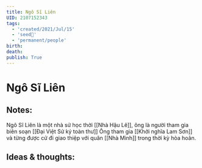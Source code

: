 ```yaml
---
title: Ngô Sĩ Liên
UID: 2107152343
tags:
  - 'created/2021/Jul/15'
  - 'seed🥜'
  - 'permanent/people'
birth: 
death: 
publish: True
---
```

# Ngô Sĩ Liên

## Notes:
Ngô Sĩ Liên là một nhà sử học thời [[Nhà Hậu Lê]], ông là người tham gia biên soạn [[Đại Việt Sử ký toàn thư]]
Ông tham gia [[Khởi nghĩa Lam Sơn]] và từng được cử đi giao thiệp với quân [[Nhà Minh]] trong thời kỳ hòa hoãn.

## Ideas & thoughts:
